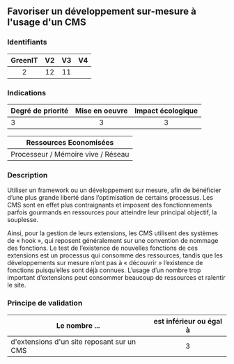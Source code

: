 ## Favoriser un développement sur-mesure à l'usage d'un CMS

### Identifiants

| GreenIT |  V2  |  V3  |  V4  |
|:-------:|:----:|:----:|:----:|
|   2   | 12  | 11  |      |

### Indications

| Degré de priorité |      Mise en oeuvre       |  Impact écologique    |
|-------------------|:-------------------------:|:---------------------:|
| 3 | 3 | 3 |

|Ressources Economisées                                      |
|:----------------------------------------------------------:|
|  Processeur / Mémoire vive / Réseau  |

### Description

Utiliser un framework ou un développement sur mesure, afin de bénéficier d’une plus grande liberté dans l’optimisation de certains processus.
Les CMS sont en effet plus contraignants et imposent des fonctionnements parfois gourmands en ressources pour atteindre leur principal objectif, la souplesse.

Ainsi, pour la gestion de leurs extensions, les CMS utilisent des systèmes de « hook », qui reposent généralement sur une convention de nommage des fonctions.
Le test de l’existence de nouvelles fonctions de ces extensions est un processus qui consomme des ressources, tandis que les développements sur mesure n’ont pas à « découvrir » l’existence de fonctions puisqu’elles sont déjà connues. L’usage d’un nombre trop important d’extensions peut consommer beaucoup de ressources et ralentir le site.

### Principe de validation

| Le nombre ...     | est inférieur ou égal à   |  
|-------------------|:-------------------------:|
| d'extensions d'un site reposant sur un CMS  | 3  |
